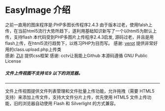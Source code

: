 # EasyImage 介绍
  之前一直用的图床程序是:PHP多图长传程序2.4.3
  由于版本过老，使用falsh上传，在当前html5流行大势所趋下，遂利用基础知识新写了一个以html5为默认上传，支持flash
  本代码受到PHP多图片上传程序2.4.3启发,
  源码过老，并且是用flash上传，在html5流行趋势下，以练习PHP为目而写。
  感谢: [verot](https://www.verot.net "verot") 提供非常好用的class.upload.php上传类  
  感谢: [ZUI](http://zui.sexy/ "ZUI") 提供css框架
  感谢: cctv让我能上Github
  本源码遵循 GNU Public License
  
  
  
  
  
  
  
  ##### 文件上传视图不支持 IE9 以下的浏览器。
  <hr/>
  文件上传视图提供文件列表管理和文件批量上传功能，允许拖拽（需要 HTML5 支持）来添加上传文件，支持大文件分片上传，优先使用 HTML5 文件上传功能，旧的浏览器自动使用 Flash 和 Silverlight 的方式兼容。
